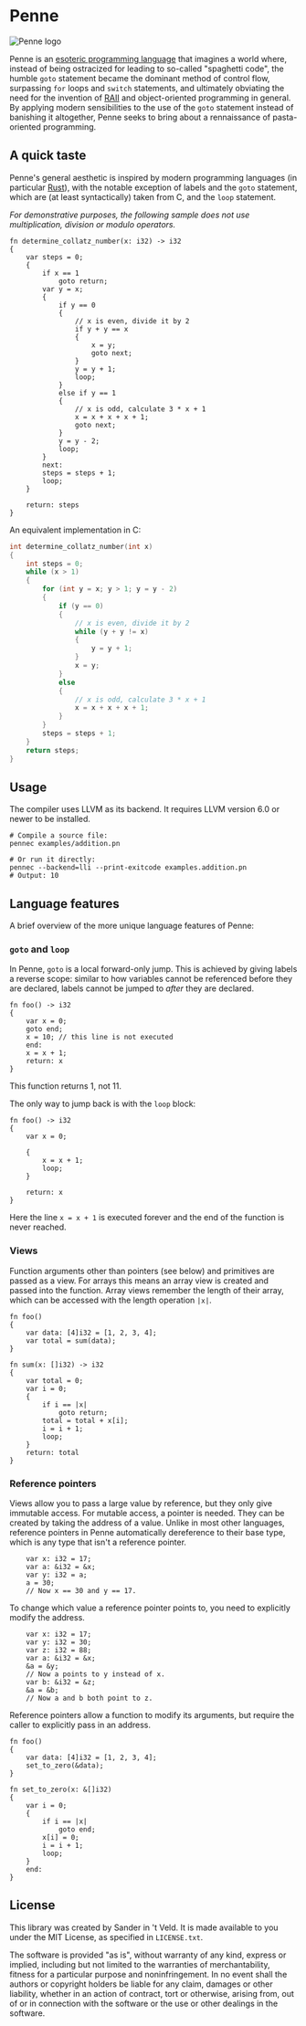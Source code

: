 # Penne

![Penne logo](assets/penne_logo_200x60.png)

Penne is an [esoteric programming language](https://esolangs.org/wiki/Esoteric_programming_language) that imagines a world where, instead of being ostracized for leading to so-called "spaghetti code", the humble `goto` statement became the dominant method of control flow, surpassing `for` loops and `switch` statements, and ultimately obviating the need for the invention of [RAII](https://en.wikipedia.org/wiki/Resource_acquisition_is_initialization) and object-oriented programming in general.
By applying modern sensibilities to the use of the `goto` statement instead of banishing it altogether, Penne seeks to bring about a rennaissance of pasta-oriented programming.

## A quick taste

Penne's general aesthetic is inspired by modern programming languages (in particular [Rust](https://www.rust-lang.org/)), with the notable exception of labels and the `goto` statement, which are (at least syntactically) taken from C, and the `loop` statement.

_For demonstrative purposes, the following sample does not use multiplication, division or modulo operators._

```
fn determine_collatz_number(x: i32) -> i32
{
	var steps = 0;
	{
		if x == 1
			goto return;
		var y = x;
		{
			if y == 0
			{
				// x is even, divide it by 2
				if y + y == x
				{
					x = y;
					goto next;
				}
				y = y + 1;
				loop;
			}
			else if y == 1
			{
				// x is odd, calculate 3 * x + 1
				x = x + x + x + 1;
				goto next;
			}
			y = y - 2;
			loop;
		}
		next:
		steps = steps + 1;
		loop;
	}

	return: steps
}
```

An equivalent implementation in C:

```c
int determine_collatz_number(int x)
{
	int steps = 0;
	while (x > 1)
	{
		for (int y = x; y > 1; y = y - 2)
		{
			if (y == 0)
			{
				// x is even, divide it by 2
				while (y + y != x)
				{
					y = y + 1;
				}
				x = y;
			}
			else
			{
				// x is odd, calculate 3 * x + 1
				x = x + x + x + 1;
			}
		}
		steps = steps + 1;
	}
	return steps;
}
```

## Usage

The compiler uses LLVM as its backend. It requires LLVM version 6.0 or newer to be installed.

```shell
# Compile a source file:
pennec examples/addition.pn

# Or run it directly:
pennec --backend=lli --print-exitcode examples.addition.pn
# Output: 10
```

## Language features

A brief overview of the more unique language features of Penne:

### `goto` and `loop`

In Penne, `goto` is a local forward-only jump. This is achieved by giving labels a reverse scope: similar to how variables cannot be referenced before they are declared, labels cannot be jumped to _after_ they are declared.

```
fn foo() -> i32
{
	var x = 0;
	goto end;
	x = 10; // this line is not executed
	end:
	x = x + 1;
	return: x
}
```

This function returns 1, not 11.

The only way to jump back is with the `loop` block:

```
fn foo() -> i32
{
	var x = 0;

	{
		x = x + 1;
		loop;
	}

	return: x
}
```

Here the line `x = x + 1` is executed forever and the end of the function is never reached.

### Views

Function arguments other than pointers (see below) and primitives are passed as a view. For arrays this means an array view is created and passed into the function. Array views remember the length of their array, which can be accessed with the length operation `|x|`.

```
fn foo()
{
	var data: [4]i32 = [1, 2, 3, 4];
	var total = sum(data);
}

fn sum(x: []i32) -> i32
{
	var total = 0;
	var i = 0;
	{
		if i == |x|
			goto return;
		total = total + x[i];
		i = i + 1;
		loop;
	}
	return: total
}
```

### Reference pointers

Views allow you to pass a large value by reference, but they only give immutable access. For mutable access, a pointer is needed. They can be created by taking the address of a value. Unlike in most other languages, reference pointers in Penne automatically dereference to their base type, which is any type that isn't a reference pointer.

```
	var x: i32 = 17;
	var a: &i32 = &x;
	var y: i32 = a;
	a = 30;
	// Now x == 30 and y == 17.
```

To change which value a reference pointer points to, you need to explicitly modify the address.

```
	var x: i32 = 17;
	var y: i32 = 30;
	var z: i32 = 88;
	var a: &i32 = &x;
	&a = &y;
	// Now a points to y instead of x.
	var b: &i32 = &z;
	&a = &b;
	// Now a and b both point to z.
```

Reference pointers allow a function to modify its arguments, but require the caller to explicitly pass in an address.

```
fn foo()
{
	var data: [4]i32 = [1, 2, 3, 4];
	set_to_zero(&data);
}

fn set_to_zero(x: &[]i32)
{
	var i = 0;
	{
		if i == |x|
			goto end;
		x[i] = 0;
		i = i + 1;
		loop;
	}
	end:
}
```

## License

This library was created by Sander in 't Veld.
It is made available to you under the MIT License,
as specified in `LICENSE.txt`.

The software is provided "as is", without warranty of any kind, express or implied, including but not limited to the warranties of merchantability, fitness for a particular purpose and noninfringement. In no event shall the authors or copyright holders be liable for any claim, damages or other liability, whether in an action of contract, tort or otherwise, arising from, out of or in connection with the software or the use or other dealings in the software.
